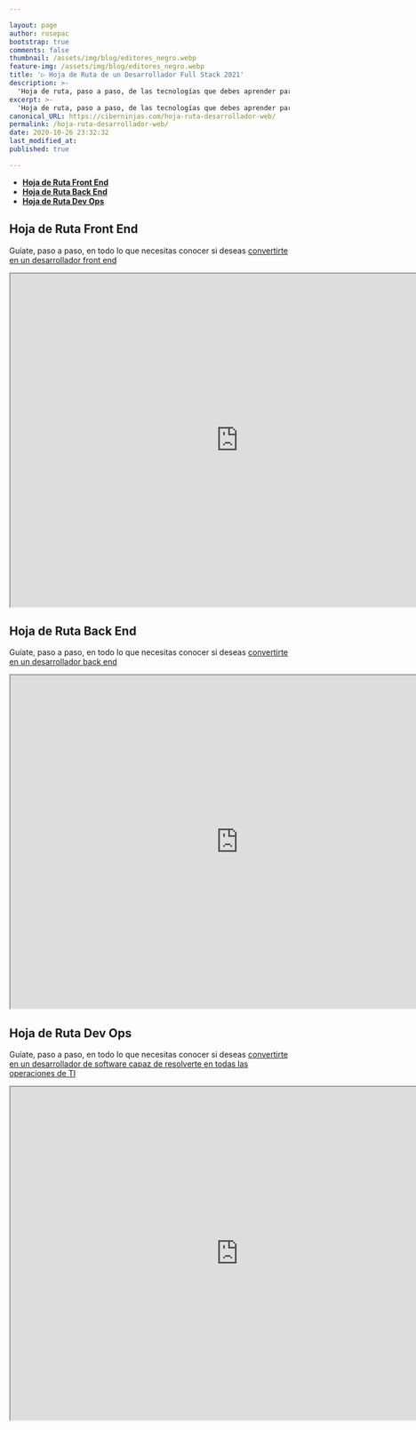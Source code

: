 ```yaml
---

layout: page
author: rosepac
bootstrap: true
comments: false
thumbnail: /assets/img/blog/editores_negro.webp
feature-img: /assets/img/blog/editores_negro.webp
title: '▷ Hoja de Ruta de un Desarrollador Full Stack 2021'
description: >-
  'Hoja de ruta, paso a paso, de las tecnologías que debes aprender para convertirte en auténtico desarrollador profesional en el mundo de la tecnología de la información'
excerpt: >-
  'Hoja de ruta, paso a paso, de las tecnologías que debes aprender para convertirte en auténtico desarrollador profesional en el mundo de la tecnología de la información'
canonical_URL: https://ciberninjas.com/hoja-ruta-desarrollador-web/
permalink: /hoja-ruta-desarrollador-web/
date: 2020-10-26 23:32:32
last_modified_at: 
published: true

---
```


- [**Hoja de Ruta Front End**](#hoja-de-ruta-front-end)
- [**Hoja de Ruta Back End**](#hoja-de-ruta-back-end)
- [**Hoja de Ruta Dev Ops**](#hoja-de-ruta-dev-ops)

## **Hoja de Ruta Front End**
<!-- https://drive.google.com/file/d/103YZEjdNWolN0UgDUainWNPRc6gUJvdU/view?usp=sharing -->
<!-- wikipedia front end: https://en.wikipedia.org/wiki/Front-end_web_development -->

Guíate, paso a paso, en todo lo que necesitas conocer si deseas [convertirte en un desarrollador front end](/hoja-ruta-desarrollador-web/)

<iframe src="https://drive.google.com/file/d/103YZEjdNWolN0UgDUainWNPRc6gUJvdU/preview" width="820" height="600"></iframe>

## **Hoja de Ruta Back End**
<!-- back end wikipedia: https://en.wikipedia.org/wiki/Front_end_and_back_end -->

Guíate, paso a paso, en todo lo que necesitas conocer si deseas [convertirte en un desarrollador back end](/hoja-ruta-desarrollador-web/)

<!-- https://drive.google.com/file/d/1X2DTlW7g9LBfm6KufEGJPKM5QsvX4UzV/view?usp=sharing -->

<iframe src="https://drive.google.com/file/d/1X2DTlW7g9LBfm6KufEGJPKM5QsvX4UzV/preview" width="820" height="600"></iframe>

## **Hoja de Ruta Dev Ops**
<!-- https://drive.google.com/file/d/1fCoclekxQciAi6Utivn0CAV0JheKFmdS/view?usp=sharing -->
<!-- devops wikipedia: https://en.wikipedia.org/wiki/DevOps -->

Guíate, paso a paso, en todo lo que necesitas conocer si deseas [convertirte en un desarrollador de software capaz de resolverte en todas las operaciones de TI](/hoja-ruta-desarrollador-web/)

<iframe src="https://drive.google.com/file/d/1fCoclekxQciAi6Utivn0CAV0JheKFmdS/preview" width="820" height="600"></iframe>

<!-- /assets/img/paginas/hojasruta/hojaruta-desarrollador-web.webp -->
<!-- El futuro del desarrollo web y lo que debe aprender en 2020: https://morioh.com/p/7fa12d89d2bc -->
<!-- 6 tips full stack https://morioh.com/p/ee1f2252230f -->